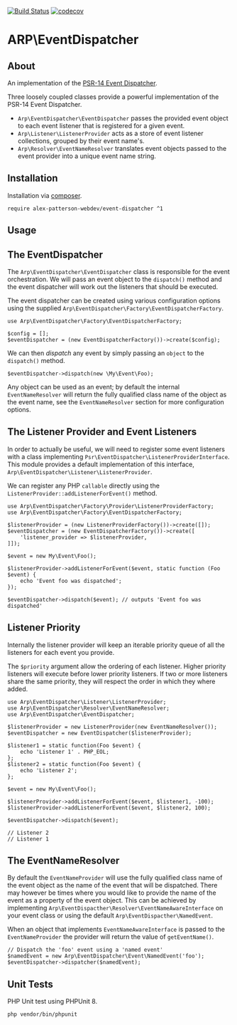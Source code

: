[![Build Status](https://travis-ci.com/alex-patterson-webdev/event-dispatcher.svg?branch=master)](https://travis-ci.com/alex-patterson-webdev/event-dispatcher)
[![codecov](https://codecov.io/gh/alex-patterson-webdev/event-dispatcher/branch/master/graph/badge.svg)](https://codecov.io/gh/alex-patterson-webdev/event-dispatcher)

# ARP\EventDispatcher

## About

An implementation of the [PSR-14 Event Dispatcher](https://www.php-fig.org/psr/psr-14/).

Three loosely coupled classes provide a powerful implementation of the PSR-14 Event Dispatcher.

- `Arp\EventDispatcher\EventDispatcher` passes the provided event object to each event listener that is registered for a given event.
- `Arp\Listener\ListenerProvider` acts as a store of event listener collections, grouped by their event name's.
- `Arp\Resolver\EventNameResolver` translates event objects passed to the event provider into a unique event name string.

## Installation

Installation via [composer](https://getcomposer.org).

    require alex-patterson-webdev/event-dispatcher ^1
        
## Usage

## The EventDispatcher

The `Arp\EventDispatcher\EventDispatcher` class is responsible for the event orchestration. We will pass an event object to the `dispatch()` method
and the event dispatcher will work out the listeners that should be executed.

The event dispatcher can be created using various configuration options using the supplied `Arp\EventDispatcher\Factory\EventDispatcherFactory`.

    use Arp\EventDispatcher\Factory\EventDispatcherFactory;

    $config = [];
    $eventDispatcher = (new EventDispatcherFactory())->create($config);

We can then *dispatch* any event by simply passing an `object` to the `dispatch()` method.
    
    $eventDispatcher->dispatch(new \My\Event\Foo);

Any object can be used as an event; by default the internal `EventNameResolver` will return the fully qualified class name of the object as the event name, see 
the `EventNameResolver` section for more configuration options.

## The Listener Provider and Event Listeners
 
In order to actually be useful, we will need to register some event listeners with a class implementing `Psr\EventDispatcher\ListenerProviderInterface`. This
 module provides a default implementation of this interface, `Arp\EventDispatcher\Listener\ListenerProvider`.
 
We can register any PHP `callable` directly using the `ListenerProvider::addListenerForEvent()` method.
    
    use Arp\EventDispatcher\Factory\Provider\ListenerProviderFactory;
    use Arp\EventDispatcher\Factory\EventDispatcherFactory;

    $listenerProvider = (new ListenerProviderFactory())->create([]);
    $eventDispatcher = (new EventDispatcherFactory())->create([
        'listener_provider => $listenerProvider,
    ]]);
    
    $event = new My\Event\Foo();
    
    $listenerProvider->addListenerForEvent($event, static function (Foo $event) {
        echo 'Event foo was dispatched';
    });
    
    $eventDispatcher->dispatch($event); // outputs 'Event foo was dispatched'

## Listener Priority
    
Internally the listener provider will keep an iterable priority queue of all the listeners for each event you provide.

The `$priority` argument allow the ordering of each listener. Higher priority listeners will execute before lower priority listeners. 
If two or more listeners share the same priority, they will respect the order in which they where added.
    
    use Arp\EventDispatcher\Listener\ListenerProvider;
    use Arp\EventDispatcher\Resolver\EventNameResolver;
    use Arp\EventDispatcher\EventDispatcher;
    
    $listenerProvider = new ListenerProvider(new EventNameResolver());
    $eventDispatcher = new EventDispatcher($listenerProvider);
    
    $listener1 = static function(Foo $event) {
        echo 'Listener 1' . PHP_EOL;
    };
    $listener2 = static function(Foo $event) {
        echo 'Listener 2';
    };
    
    $event = new My\Event\Foo();
    
    $listenerProvider->addListenerForEvent($event, $listener1, -100);
    $listenerProvider->addListenerForEvent($event, $listener2, 100);
    
    $eventDispatcher->dispatch($event);
    
    // Listener 2
    // Listener 1

## The EventNameResolver
 
By default the `EventNameProvider` will use the fully qualified class name of the event object as the name of the event that will be dispatched. There may 
however be times where you would like to provide the name of the event as a property of the event object. This can be achieved
by implementing `Arp\EventDispacther\Resolver\EventNameAwareInterface` on your event class or using the default `Arp\EventDispacther\NamedEvent`.

When an object that implements `EventNameAwareInterface` is passed to the `EventNameProvider` the provider will return the value of `getEventName()`.

    // Dispatch the 'foo' event using a 'named event'
    $namedEvent = new Arp\EventDispatcher\Event\NamedEvent('foo');
    $eventDispatcher->dispatcher($namedEvent);   

## Unit Tests

PHP Unit test using PHPUnit 8.

    php vendor/bin/phpunit